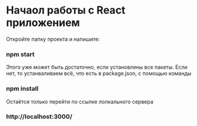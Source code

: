 # Начаол работы с React приложением

Откройте папку проекта и напишите:
### npm start

Этого уже может быть достаточно, если установлены все пакеты.
Если нет, то устанваливаем всё, что есть в package.json, с помощью команды 
### npm install

Остаётся только перейти по ссылке лолкального сервера 
### http://localhost:3000/

